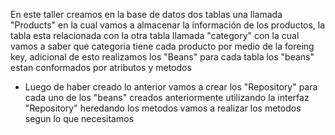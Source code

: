 En este taller creamos en la base de datos dos tablas una llamada "Products" en la cual vamos a almacenar la información de los productos, la tabla esta relacionada con la otra tabla llamada "category" con la cual vamos a saber que categoria tiene cada producto por medio de la foreing key, adicional de esto realizamos los "Beans" para cada tabla los "beans" estan conformados por atributos y metodos
- Luego de haber creado lo anterior vamos a crear los "Repository" para cada uno de los "beans" creados anteriormente utilizando la interfaz "Repository" heredando los metodos vamos a realizar los metodos segun lo que necesitamos 
